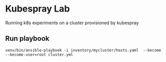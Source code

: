 # Kubespray Lab

Running k8s experiments on a cluster provisioned by kubespray


## Run playbook

```shell
venv/bin/ansible-playbook -i inventory/mycluster/hosts.yaml  --become --become-user=root cluster.yml
```
